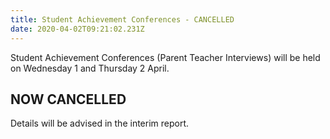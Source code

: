 ```yaml
---
title: Student Achievement Conferences - CANCELLED
date: 2020-04-02T09:21:02.231Z
---
```

Student Achievement Conferences (Parent Teacher Interviews) will be held on Wednesday 1 and Thursday 2 April.  

## NOW CANCELLED
  

Details will be advised in the interim report.
